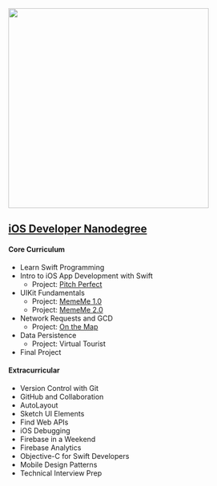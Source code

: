 <img src="https://www.underconsideration.com/brandnew/archives/udacity_logo.png" width=400>

## [iOS Developer Nanodegree](https://www.udacity.com/course/ios-developer-nanodegree--nd003)

#### Core Curriculum
* Learn Swift Programming
* Intro to iOS App Development with Swift
  * Project: [Pitch Perfect](https://github.com/brandanmcdevitt/iOS.Nanodegree/tree/master/Project%2001%20Pitch%20Perfect)
* UIKit Fundamentals
  * Project: [MemeMe 1.0](https://github.com/brandanmcdevitt/iOS.Nanodegree/tree/master/Project%2002%20MemeMe%201.0)
  * Project: [MemeMe 2.0](https://github.com/brandanmcdevitt/iOS.Nanodegree/tree/master/Project%2003%20MemeMe%202.0)
* Network Requests and GCD
  * Project: [On the Map](https://github.com/brandanmcdevitt/iOS.Nanodegree/tree/master/Project%2004%20On%20the%20Map)
* Data Persistence
  * Project: Virtual Tourist
* Final Project

#### Extracurricular
* Version Control with Git
* GitHub and Collaboration
* AutoLayout
* Sketch UI Elements
* Find Web APIs
* iOS Debugging
* Firebase in a Weekend
* Firebase Analytics
* Objective-C for Swift Developers
* Mobile Design Patterns
* Technical Interview Prep
